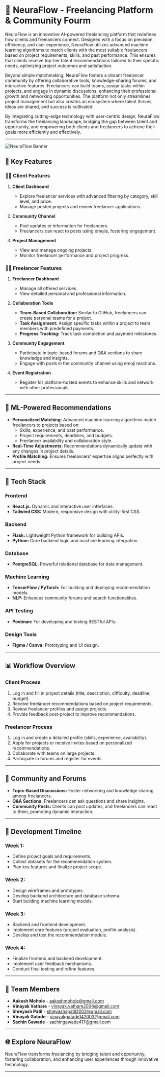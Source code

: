 

# 🌟 **NeuraFlow - Freelancing Platform & Community Fourm**

NeuraFlow is an innovative AI-powered freelancing platform that redefines how clients and freelancers connect. Designed with a focus on precision, efficiency, and user experience, NeuraFlow utilizes advanced machine learning algorithms to match clients with the most suitable freelancers based on project requirements, skills, and past performance. This ensures that clients receive top-tier talent recommendations tailored to their specific needs, optimizing project outcomes and satisfaction.

Beyond simple matchmaking, NeuraFlow fosters a vibrant freelancer community by offering collaborative tools, knowledge-sharing forums, and interactive features. Freelancers can build teams, assign tasks within projects, and engage in dynamic discussions, enhancing their professional growth and networking opportunities. The platform not only streamlines project management but also creates an ecosystem where talent thrives, ideas are shared, and success is cultivated.

By integrating cutting-edge technology with user-centric design, NeuraFlow transforms the freelancing landscape, bridging the gap between talent and opportunity, and empowering both clients and freelancers to achieve their goals more efficiently and effectively.

---
![NeuraFlow Banner](https://sp-ao.shortpixel.ai/client/to_auto,q_glossy,ret_img,w_1024,h_427/https://pianalytix.com/wp-content/uploads/2020/11/Recommendation-Systems-1024x427.jpg)

## 🚀 **Key Features**

### 🧑‍💼 **Client Features**
1. **Client Dashboard**  
   - Explore freelancer services with advanced filtering by category, skill level, and price.
   - Manage posted projects and review freelancer applications.

2. **Community Channel**  
   - Post updates or information for freelancers.  
   - Freelancers can react to posts using emojis, fostering engagement.

3. **Project Management**  
   - View and manage ongoing projects.  
   - Monitor freelancer performance and project progress.

### 🧑‍💻 **Freelancer Features**
1. **Freelancer Dashboard**  
   - Manage all offered services.  
   - View detailed personal and professional information.  

2. **Collaboration Tools**  
   - **Team-Based Collaboration:** Similar to GitHub, freelancers can create personal teams for a project.  
   - **Task Assignment:** Assign specific tasks within a project to team members with predefined payments.  
   - **Progress Tracking:** Track task completion and payment milestones.  

3. **Community Engagement**  
   - Participate in topic-based forums and Q&A sections to share knowledge and insights.  
   - Engage with posts in the community channel using emoji reactions.  

4. **Event Registration**  
   - Register for platform-hosted events to enhance skills and network with other professionals.  

---

## 🧠 **ML-Powered Recommendations**
- **Personalized Matching:** Advanced machine learning algorithms match freelancers to projects based on:  
  - Skills, experience, and past performance.  
  - Project requirements, deadlines, and budgets.  
  - Freelancer availability and collaboration style.  
- **Real-Time Adjustments:** Recommendations dynamically update with any changes in project details.  
- **Profile Matching:** Ensures freelancers’ expertise aligns perfectly with project needs.  

---

## 🔧 **Tech Stack**

### **Frontend**
- **React.js:** Dynamic and interactive user interfaces.  
- **Tailwind CSS:** Modern, responsive design with utility-first CSS.  

### **Backend**
- **Flask:** Lightweight Python framework for building APIs.  
- **Python:** Core backend logic and machine learning integration.  

### **Database**
- **PostgreSQL:** Powerful relational database for data management.  

### **Machine Learning**
- **TensorFlow / PyTorch:** For building and deploying recommendation models.  
- **NLP:** Enhances community forums and search functionalities.  

### **API Testing**
- **Postman:** For developing and testing RESTful APIs.  

### **Design Tools**
- **Figma / Canva:** Prototyping and UI design.  

---

## 📊 **Workflow Overview**

### **Client Process**
1. Log in and fill in project details (title, description, difficulty, deadline, budget).  
2. Receive freelancer recommendations based on project requirements.  
3. Review freelancer profiles and assign projects.  
4. Provide feedback post-project to improve recommendations.  

### **Freelancer Process**
1. Log in and create a detailed profile (skills, experience, availability).  
2. Apply for projects or receive invites based on personalized recommendations.  
3. Collaborate with teams on large projects.  
4. Participate in forums and register for events.  

---

## 💬 **Community and Forums**
- **Topic-Based Discussions:** Foster networking and knowledge sharing among freelancers.  
- **Q&A Sections:** Freelancers can ask questions and share insights.  
- **Community Posts:** Clients can post updates, and freelancers can react to them, promoting dynamic interaction.  

---

## 📆 **Development Timeline**

### **Week 1:**  
- Define project goals and requirements.  
- Collect datasets for the recommendation system.  
- Plan key features and finalize project scope.  

### **Week 2:**  
- Design wireframes and prototypes.  
- Develop backend architecture and database schema.  
- Start building machine learning models.  

### **Week 3:**  
- Backend and frontend development.  
- Implement core features (project evaluation, profile analysis).  
- Develop and test the recommendation module.  

### **Week 4:**  
- Finalize frontend and backend development.  
- Implement user feedback mechanisms.  
- Conduct final testing and refine features.  

---

## 👥 **Team Members**
- **Aakash Mohole** - aakashmohole@gmail.com  
- **Vinayak Vathare** - vinayak.vathare2004@gmail.com  
- **Shreyash Patil** - shreyashspatil2003@gmail.com  
- **Vinayak Gatade** - vinayakgatade142003@gmail.com  
- **Sachin Gawade** - sachingawade417@gmail.com  

---

## 🌐 **Explore NeuraFlow**  
NeuraFlow transforms freelancing by bridging talent and opportunity, fostering collaboration, and enhancing user experiences through innovative technology.

---
